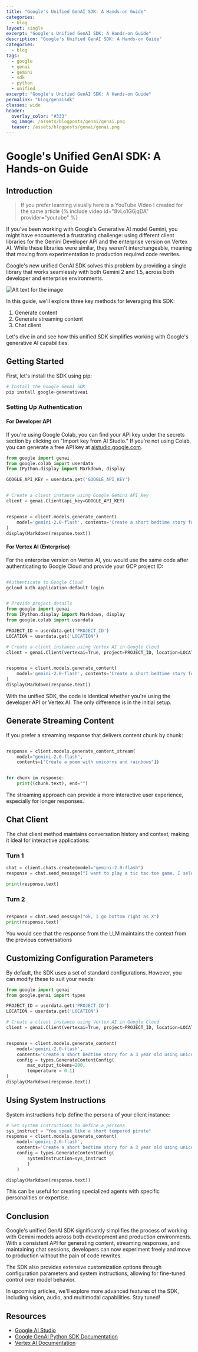 ```yaml
---
title: "Google's Unified GenAI SDK: A Hands-on Guide"
categories:
  - blog
layout: single
excerpt: "Google's Unified GenAI SDK: A Hands-on Guide"
description: "Google's Unified GenAI SDK: A Hands-on Guide"
categories:
  - blog
tags:
  - google
  - genai
  - gemini
  - sdk
  - python
  - unified
excerpt: "Google's Unified GenAI SDK: A Hands-on Guide"
permalink: "blog/genaisdk"
classes: wide
header:
  overlay_color: "#333"
  og_image: /assets/blogposts/genai/genai.png
  teaser: /assets/blogposts/genai/genai.png
---
```



# Google's Unified GenAI SDK: A Hands-on Guide

## Introduction

> If you prefer learning visually here is a YouTube Video I created for the same article {% include video id="8vLo1G6jqDA" provider="youtube" %} 


If you've been working with Google's Generative AI model Gemini, you might have encountered a frustrating challenge: using different client libraries for the Gemini Developer API and the enterprise version on Vertex AI. While these libraries were similar, they weren't interchangeable, meaning that moving from experimentation to production required code rewrites.

Google's new unified GenAI SDK solves this problem by providing a single library that works seamlessly with both Gemini 2 and 1.5, across both developer and enterprise environments. 

![Alt text for the image](assets/blogposts/genai/genaisplit.png)

In this guide, we'll explore three key methods for leveraging this SDK:

1. Generate content
2. Generate streaming content
3. Chat client

Let's dive in and see how this unified SDK simplifies working with Google's generative AI capabilities.

## Getting Started

First, let's install the SDK using pip:

```python
# Install the Google GenAI SDK
pip install google-generativeai
```

### Setting Up Authentication

#### For Developer API

If you're using Google Colab, you can find your API key under the secrets section by clicking on "Import key from AI Studio." If you're not using Colab, you can generate a free API key at [aistudio.google.com](https://aistudio.google.com).

```python
from google import genai
from google.colab import userdata
from IPython.display import Markdown, display

GOOGLE_API_KEY = userdata.get('GOOGLE_API_KEY')


# Create a client instance using Google Gemini API Key
client = genai.Client(api_key=GOOGLE_API_KEY)


response = client.models.generate_content(
    model='gemini-2.0-flash', contents='Create a short bedtime story for a 7 year old using unicorn and rainbows'
)
display(Markdown(response.text))

```

#### For Vertex AI (Enterprise)

For the enterprise version on Vertex AI, you would use the same code after authenticating to Google Cloud and provide your GCP project ID:

```python

#Authenticate to Google Cloud 
gcloud auth application-default login

```

``` python 

# Provide project details
from google import genai
from IPython.display import Markdown, display
from google.colab import userdata

PROJECT_ID = userdata.get('PROJECT_ID')
LOCATION = userdata.get('LOCATION')

# Create a client instance using Vertex AI in Google Cloud
client = genai.Client(vertexai=True, project=PROJECT_ID, location=LOCATION)


response = client.models.generate_content(
    model='gemini-2.0-flash', contents='Create a short bedtime story for a 3 year old using unicorns and rainbows'
)
display(Markdown(response.text))

```


With the unified SDK, the code is identical whether you're using the developer API or Vertex AI. The only difference is in the initial setup.

## Generate Streaming Content

If you prefer a streaming response that delivers content chunk by chunk:

```python

response = client.models.generate_content_stream(
    model="gemini-2.0-flash",
    contents=["Create a poem with unicorns and rainbows"])


for chunk in response:
    print((chunk.text), end="")
```

The streaming approach can provide a more interactive user experience, especially for longer responses.

## Chat Client

The chat client method maintains conversation history and context, making it ideal for interactive applications:

### Turn 1
```python
chat = client.chats.create(model="gemini-2.0-flash")
response = chat.send_message("I want to play a tic tac toe game. I selected top right as X. Your turn")

print(response.text)
```

### Turn 2
``` python

response = chat.send_message("ok, I go bottom right as X")
print(response.text)

```
You would see that the response from the LLM maintains the context from the previous conversations


## Customizing Configuration Parameters

By default, the SDK uses a set of standard configurations. However, you can modify these to suit your needs:

```python
from google import genai
from google.genai import types

PROJECT_ID = userdata.get('PROJECT_ID')
LOCATION = userdata.get('LOCATION')

# Create a client instance using Vertex AI in Google Cloud
client = genai.Client(vertexai=True, project=PROJECT_ID, location=LOCATION)


response = client.models.generate_content(
    model='gemini-2.0-flash',
    contents='Create a short bedtime story for a 3 year old using unicorns and rainbows',
    config = types.GenerateContentConfig(
        max_output_tokens=200,
        temperature = 0.1)
)
display(Markdown(response.text))

```

## Using System Instructions

System instructions help define the persona of your client instance:

```python
# Set system instructions to define a persona
sys_instruct = "You speak like a short tempered pirate"
response = client.models.generate_content(
    model='gemini-2.0-flash',
    contents='Create a short bedtime story for a 3 year old using unicorns and rainbows',
    config = types.GenerateContentConfig(
        systemInstruction=sys_instruct
        )
    )

display(Markdown(response.text))
```

This can be useful for creating specialized agents with specific personalities or expertise.

## Conclusion

Google's unified GenAI SDK significantly simplifies the process of working with Gemini models across both development and production environments. With a consistent API for generating content, streaming responses, and maintaining chat sessions, developers can now experiment freely and move to production without the pain of code rewrites.

The SDK also provides extensive customization options through configuration parameters and system instructions, allowing for fine-tuned control over model behavior.

In upcoming articles, we'll explore more advanced features of the SDK, including vision, audio, and multimodal capabilities. Stay tuned!

## Resources

- [Google AI Studio](https://aistudio.google.com)
- [Google GenAI Python SDK Documentation](https://googleapis.github.io/python-genai/)
- [Vertex AI Documentation](https://cloud.google.com/vertex-ai/generative-ai/docs/sdks/overview)
